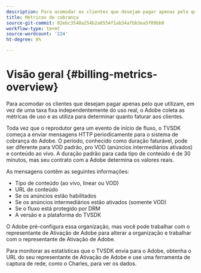 ```yaml
---
description: Para acomodar os clientes que desejam pagar apenas pelo que utilizam, em vez de uma taxa fixa independentemente do uso real, o Adobe coleta as métricas de uso e as utiliza para determinar quanto faturar aos clientes.
title: Métricas de cobrança
source-git-commit: 02ebc3548a254b2a6554f1ab34afbb3ea5f09bb8
workflow-type: tm+mt
source-wordcount: '224'
ht-degree: 0%

---
```


# Visão geral {#billing-metrics-overview}

Para acomodar os clientes que desejam pagar apenas pelo que utilizam, em vez de uma taxa fixa independentemente do uso real, o Adobe coleta as métricas de uso e as utiliza para determinar quanto faturar aos clientes.

Toda vez que o reprodutor gera um evento de início de fluxo, o TVSDK começa a enviar mensagens HTTP periodicamente para o sistema de cobrança do Adobe. O período, conhecido como duração faturável, pode ser diferente para VOD padrão, pro VOD (anúncios intermediários ativados) e conteúdo ao vivo. A duração padrão para cada tipo de conteúdo é de 30 minutos, mas seu contrato com a Adobe determina os valores reais.

As mensagens contêm as seguintes informações:

* Tipo de conteúdo (ao vivo, linear ou VOD)
* URL de conteúdo
* Se os anúncios estão habilitados
* Se os anúncios intermediários estão ativados (somente VOD)
* Se o fluxo está protegido por DRM
* A versão e a plataforma do TVSDK

O Adobe pré-configura essa organização, mas você pode trabalhar com o representante de Ativação de Adobe para alterar a organização e trabalhar com o representante de Ativação de Adobe.

Para monitorar as estatísticas que o TVSDK envia para o Adobe, obtenha o URL do seu representante de Ativação de Adobe e use uma ferramenta de captura de rede, como o Charles, para ver os dados.
